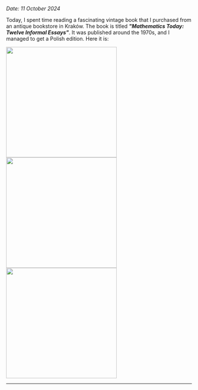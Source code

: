 
*Date: 11 October 2024*

Today, I spent time reading a fascinating vintage book that I purchased from an antique bookstore in Kraków. The book is titled _**"Mathematics Today: Twelve Informal Essays"**_. It was published around the 1970s, and I managed to get a Polish edition. Here it is:

<p align="left">
  <img src="https://github.com/user-attachments/assets/cf2343bf-c9dd-40d2-bb9b-760c52f4d7e5" width="300">
  <img src="https://github.com/user-attachments/assets/a244063f-c648-4df9-8497-7808e0987c80" width="300">
  <img src="https://github.com/user-attachments/assets/fd943b07-13de-478e-8007-85fe9b72e41b" width="300">
</p>

---
